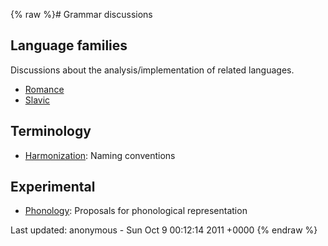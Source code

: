 {% raw %}# Grammar discussions

## Language families

Discussions about the analysis/implementation of related languages.

- [Romance](../RomanceTop)
- [Slavic](../SlavicTop)

## Terminology

- [Harmonization](../HarmonyTop): Naming conventions

## Experimental

- [Phonology](../PhonologyTop): Proposals for phonological representation

Last updated: anonymous - Sun Oct 9 00:12:14 2011 +0000
{% endraw %}